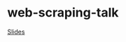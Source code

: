 # web-scraping-talk

[Slides](https://docs.google.com/presentation/d/1AZlXdTob7JtwmEA-KBjCnmcowk9rNkMVLQh65kkaUIM/edit?usp=sharing)
